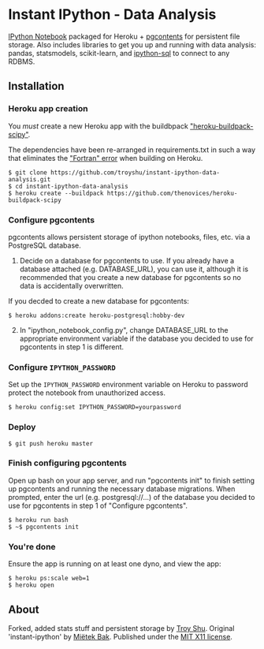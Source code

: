 Instant IPython - Data Analysis
===============================

[IPython Notebook](http://ipython.org/notebook.html) packaged for Heroku + [pgcontents](https://github.com/quantopian/pgcontents) for persistent file storage. Also includes libraries to get you up and running with data analysis: pandas, statsmodels, scikit-learn, and [ipython-sql](https://github.com/mietek/instant-ipython) to connect to any RDBMS.


Installation
-----

### Heroku app creation

You *must* create a new Heroku app with the buildbpack ["heroku-buildpack-scipy"](https://github.com/thenovices/heroku-buildpack-scipy).

The dependencies have been re-arranged in requirements.txt in such a way that eliminates the ["Fortran" error](http://stackoverflow.com/questions/32341732/no-fortran-heroku-scipy-install) when building on Heroku.

```
$ git clone https://github.com/troyshu/instant-ipython-data-analysis.git
$ cd instant-ipython-data-analysis
$ heroku create --buildpack https://github.com/thenovices/heroku-buildpack-scipy
```

### Configure pgcontents

pgcontents allows persistent storage of ipython notebooks, files, etc. via a PostgreSQL database.

1) Decide on a database for pgcontents to use. If you already have a database attached (e.g. DATABASE_URL), you can use it, although it is recommended that you create a new database for pgcontents so no data is accidentally overwritten.

If you decded to create a new database for pgcontents:
```
$ heroku addons:create heroku-postgresql:hobby-dev
```

2) In "ipython_notebook_config.py", change DATABASE_URL to the appropriate environment variable if the database you decided to use for pgcontents in step 1 is different.

### Configure `IPYTHON_PASSWORD`

Set up the `IPYTHON_PASSWORD` environment variable on Heroku to password protect the notebook from unauthorized access.

```
$ heroku config:set IPYTHON_PASSWORD=yourpassword
```

### Deploy

```
$ git push heroku master
```

### Finish configuring pgcontents

Open up bash on your app server, and run "pgcontents init" to finish setting up pgcontents and running the necessary database migrations. When prompted, enter the url (e.g. postgresql://...) of the database you decided to use for pgcontents in step 1 of "Configure pgcontents". 
```
$ heroku run bash
$ ~$ pgcontents init
```

### You're done

Ensure the app is running on at least one dyno, and view the app:
```
$ heroku ps:scale web=1
$ heroku open
```


About
-----

Forked, added stats stuff and persistent storage by [Troy Shu](http://troyshu.com). Original 'instant-ipython' by [Miëtek Bak](https://mietek.io/).  Published under the [MIT X11 license](https://mietek.io/license/).

